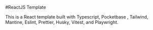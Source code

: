 #ReactJS Template

This is a React template built with Typescript, Pocketbase , Tailwind, Mantine, Eslint, Prettier, Husky, Vitest, and Playwright.
